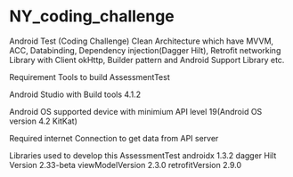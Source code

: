 # NY_coding_challenge
Android Test (Coding Challenge)
Clean Architecture which have MVVM, ACC, Databinding, Dependency injection(Dagger Hilt), Retrofit networking Library with Client okHttp, Builder pattern and Android Support Library etc.

Requirement Tools to build AssessmentTest

Android Studio with Build tools 4.1.2

Android OS supported device with minimium API level 19(Android OS version 4.2 KitKat)

Required internet Connection to get data from API server

Libraries used to develop this AssessmentTest androidx 1.3.2 dagger Hilt Version 2.33-beta viewModelVersion 2.3.0 retrofitVersion 2.9.0
